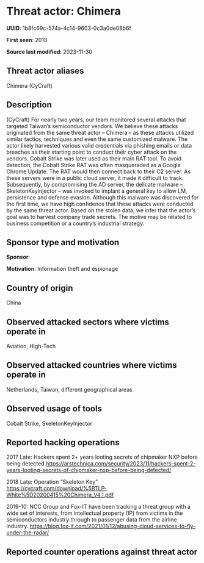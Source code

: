 # Threat actor: Chimera

**UUID**: 1b8fc69c-574a-4c14-9603-0c3a0de08b6f

**First seen**: 2018

**Source last modified**: 2023-11-30

## Threat actor aliases

Chimera (CyCraft)

## Description

(CyCraft) For nearly two years, our team monitored several attacks that targeted Taiwan’s semiconductor vendors. We believe these attacks originated from the same threat actor – Chimera – as  these attacks utilized similar tactics, techniques and even the same customized malware. The actor likely harvested various valid credentials via phishing emails or data breaches as their starting point to conduct their cyber attack on the vendors. Cobalt Strike was later used as their main RAT tool. To avoid detection, the Cobalt Strike RAT was often masqueraded as a Google Chrome Update. The RAT would then connect back to their C2 server. As these servers were in a public cloud server, it made it difficult to track. Subsequently, by compromising the AD server, the delicate malware – SkeletonKeyInjector – was invoked to implant a general key to allow LM, persistence and defense evasion. Although this malware was discovered for the first time, we have high confidence that these attacks were conducted by the same threat actor. Based on the stolen data, we infer that the actor’s goal was to harvest company trade secrets. The motive may be related to business competition or a country’s industrial strategy.

## Sponsor type and motivation

**Sponsor**: 

**Motivation**: Information theft and espionage


## Country of origin

China

## Observed attacked sectors where victims operate in

Aviation, High-Tech

## Observed attacked countries where victims operate in

Netherlands, Taiwan, different geographical areas

## Observed usage of tools

Cobalt Strike, SkeletonKeyInjector

## Reported hacking operations

2017 Late: Hackers spent 2+ years looting secrets of chipmaker NXP before being detected
https://arstechnica.com/security/2023/11/hackers-spent-2-years-looting-secrets-of-chipmaker-nxp-before-being-detected/

2018 Late: Operation “Skeleton Key”
https://cycraft.com/download/%5BTLP-White%5D20200415%20Chimera_V4.1.pdf

2019-10: NCC Group and Fox-IT have been tracking a threat group with a wide set of interests, from intellectual property (IP) from victims in the semiconductors industry through to passenger data from the airline industry.
https://blog.fox-it.com/2021/01/12/abusing-cloud-services-to-fly-under-the-radar/

## Reported counter operations against threat actor





